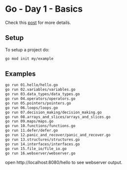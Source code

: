 # Go - Day 1 - Basics

Check this [post](https://www.codingholygrail.com/learn-go-in-10-mins) for more details.

## Setup

To setup a project do:


```sh
go mod init my/example
```

## Examples

```sh
go run 01.hello/hello.go
go run 02.variables/variables.go
go run 03.data_types/data_types.go
go run 04.operators/operators.go
go run 05.pointers/pointers.go
go run 06.loops/loops.go
go run 07.decision_making/decision_making.go
go run 08.arrays_and_slices/arrays_and_slices.go
go run 09.maps/maps.go
go run 10.functions/functions.go
go run 11.defer/defer.go
go run 12.panic_and_recover/panic_and_recover.go
go run 13.structures/structures.go
go run 14.interfaces/interfaces.go
go run 15.file_io/file_io.go
go run 16.webserver/webserver.go
```

open http://localhost:8080/hello to see webserver output.